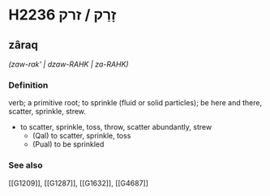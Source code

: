 # H2236 זָרַק / זרק

## zâraq

_(zaw-rak' | dzaw-RAHK | za-RAHK)_

### Definition

verb; a primitive root; to sprinkle (fluid or solid particles); be here and there, scatter, sprinkle, strew.

- to scatter, sprinkle, toss, throw, scatter abundantly, strew
    - (Qal) to scatter, sprinkle, toss
    - (Pual) to be sprinkled
### See also

[[G1209]], [[G1287]], [[G1632]], [[G4687]]

